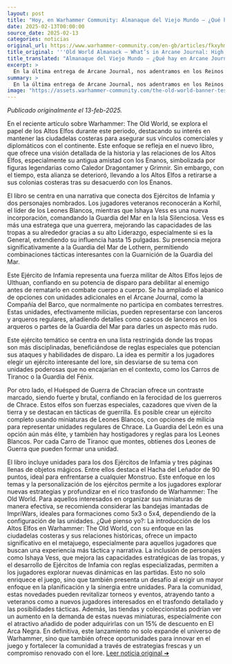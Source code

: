 ```yaml
---
layout: post
title: "Hoy, en Warhammer Community: Almanaque del Viejo Mundo – ¿Qué hay en Arcane Journal: Reinos de los Altos Elfos? - Comunidad de Warhammer"
date: 2025-02-13T00:00:00
source_date: 2025-02-13
categories: noticias
original_url: https://www.warhammer-community.com/en-gb/articles/fkxyhmsz/old-world-almanack-whats-in-arcane-journal-high-elf-realms/
title_original: '''Old World Almanack – What’s in Arcane Journal: High Elf Realms? - Warhammer Community'''
title_translated: "Almanaque del Viejo Mundo – ¿Qué hay en Arcane Journal: Reinos de los Altos Elfos? - Comunidad de Warhammer"
excerpt: >
  En la última entrega de Arcane Journal, nos adentramos en los Reinos de los Altos Elfos durante la era de Warhammer: The Old World. Este artículo revela cómo los Altos Elfos mantienen sus fortalezas costeras para asegurar sus vínculos comerciales y diplomáticos. Con entrevistas exclusivas, descubrimos los desafíos que enfrentan en el campo de batalla, destacando personajes icónicos como Korhil y nuevos líderes como Ishaya Vess. Además, se presentan emocionantes opciones de juego para los aficionados, con unidades únicas y reglas especiales que prometen enriquecer la experiencia de juego. ¡Una lectura imprescindible para los entusiastas de Warhammer!
summary: >
  En la última entrega de Arcane Journal, nos adentramos en los Reinos de los Altos Elfos durante la era de Warhammer: The Old World. Este artículo revela cómo los Altos Elfos mantienen sus fortalezas costeras para asegurar sus vínculos comerciales y diplomáticos. Con entrevistas exclusivas, descubrimos los desafíos que enfrentan en el campo de batalla, destacando personajes icónicos como Korhil y nuevos líderes como Ishaya Vess. Además, se presentan emocionantes opciones de juego para los aficionados, con unidades únicas y reglas especiales que prometen enriquecer la experiencia de juego. ¡Una lectura imprescindible para los entusiastas de Warhammer!
image: "https://assets.warhammer-community.com/the-old-world-banner-test.jpg"
---
```


*Publicado originalmente el 13-feb-2025.*

En el reciente artículo sobre Warhammer: The Old World, se explora el papel de los Altos Elfos durante este periodo, destacando su interés en mantener las ciudadelas costeras para asegurar sus vínculos comerciales y diplomáticos con el continente. Este enfoque se refleja en el nuevo libro, que ofrece una visión detallada de la historia y las relaciones de los Altos Elfos, especialmente su antigua amistad con los Enanos, simbolizada por figuras legendarias como Caledor Dragontamer y Grimnir. Sin embargo, con el tiempo, esta alianza se deterioró, llevando a los Altos Elfos a retirarse a sus colonias costeras tras su desacuerdo con los Enanos.

El libro se centra en una narrativa que conecta dos Ejércitos de Infamia y dos personajes nombrados. Los jugadores veteranos reconocerán a Korhil, el líder de los Leones Blancos, mientras que Ishaya Vess es una nueva incorporación, comandando la Guardia del Mar en la Isla Silenciosa. Vess es más una estratega que una guerrera, mejorando las capacidades de las tropas a su alrededor gracias a su alto Liderazgo, especialmente si es la General, extendiendo su influencia hasta 15 pulgadas. Su presencia mejora significativamente a la Guardia del Mar de Lothern, permitiendo combinaciones tácticas interesantes con la Guarnición de la Guardia del Mar.

Este Ejército de Infamia representa una fuerza militar de Altos Elfos lejos de Ulthuan, confiando en su potencia de disparo para debilitar al enemigo antes de rematarlo en combate cuerpo a cuerpo. Se ha ampliado el abanico de opciones con unidades adicionales en el Arcane Journal, como la Compañía del Barco, que normalmente no participa en combates terrestres. Estas unidades, efectivamente milicias, pueden representarse con lanceros y arqueros regulares, añadiendo detalles como cascos de lanceros en los arqueros o partes de la Guardia del Mar para darles un aspecto más rudo.

Este ejército temático se centra en una lista restringida donde las tropas son más disciplinadas, beneficiándose de reglas especiales que potencian sus ataques y habilidades de disparo. La idea es permitir a los jugadores elegir un ejército interesante del lore, sin desviarse de su tema con unidades poderosas que no encajarían en el contexto, como los Carros de Tiranoc o la Guardia del Fénix.

Por otro lado, el Huésped de Guerra de Chracian ofrece un contraste marcado, siendo fuerte y brutal, confiando en la ferocidad de los guerreros de Chrace. Estos elfos son fuerzas especiales, cazadores que viven de la tierra y se destacan en tácticas de guerrilla. Es posible crear un ejército completo usando miniaturas de Leones Blancos, con opciones de milicia para representar unidades regulares de Chrace. La Guardia del León es una opción aún más élite, y también hay hostigadores y reglas para los Leones Blancos. Por cada Carro de Tiranoc que montes, obtienes dos Leones de Guerra que pueden formar una unidad.

El libro incluye unidades para los dos Ejércitos de Infamia y tres páginas llenas de objetos mágicos. Entre ellos destaca el Hacha del Leñador de 90 puntos, ideal para enfrentarse a cualquier Monstruo. Este enfoque en los temas y la personalización de los ejércitos permite a los jugadores explorar nuevas estrategias y profundizar en el rico trasfondo de Warhammer: The Old World. Para aquellos interesados en organizar sus miniaturas de manera efectiva, se recomienda considerar las bandejas imantadas de ImpriWars, ideales para formaciones como 5x3 o 5x4, dependiendo de la configuración de las unidades.
¿Qué pienso yo?: La introducción de los Altos Elfos en Warhammer: The Old World, con su enfoque en las ciudadelas costeras y sus relaciones históricas, ofrece un impacto significativo en el metajuego, especialmente para aquellos jugadores que buscan una experiencia más táctica y narrativa. La inclusión de personajes como Ishaya Vess, que mejora las capacidades estratégicas de las tropas, y el desarrollo de Ejércitos de Infamia con reglas especializadas, permiten a los jugadores explorar nuevas dinámicas en las partidas. Esto no solo enriquece el juego, sino que también presenta un desafío al exigir un mayor enfoque en la planificación y la sinergia entre unidades. Para la comunidad, estas novedades pueden revitalizar torneos y eventos, atrayendo tanto a veteranos como a nuevos jugadores interesados en el trasfondo detallado y las posibilidades tácticas. Además, las tiendas y coleccionistas podrían ver un aumento en la demanda de estas nuevas miniaturas, especialmente con el atractivo añadido de poder adquirirlas con un 15% de descuento en El Arca Negra. En definitiva, este lanzamiento no solo expande el universo de Warhammer, sino que también ofrece oportunidades para innovar en el juego y fortalecer la comunidad a través de estrategias frescas y un compromiso renovado con el lore.
[Leer noticia original ➜](https://www.warhammer-community.com/en-gb/articles/fkxyhmsz/old-world-almanack-whats-in-arcane-journal-high-elf-realms/)
